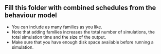 
Fill this folder with combined schedules from the behaviour model
-----

- You can include as many families as you like. 
- Note that adding families increases the total number of simulations, the total simulation time and the size of the output. 
- Make sure that you have enough disk space available before running a simulation.
